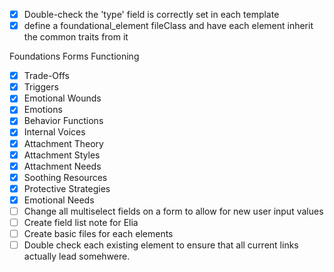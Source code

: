 ---
---

- [x] Double-check the 'type' field is correctly set in each template
- [x] define a foundational_element fileClass and have each element inherit the common traits from it

Foundations Forms Functioning
- [x] Trade-Offs
- [x] Triggers
- [x] Emotional Wounds
- [x] Emotions
- [x] Behavior Functions
- [x] Internal Voices
- [x] Attachment Theory
- [x] Attachment Styles
- [x] Attachment Needs
- [x] Soothing Resources
- [x] Protective Strategies
- [x] Emotional Needs
- [ ] Change all multiselect fields on a form to allow for new user input values
- [ ] Create field list note for Elia
- [ ] Create basic files for each elements
- [ ] Double check each existing element to ensure that all current links actually lead somehwere. 
